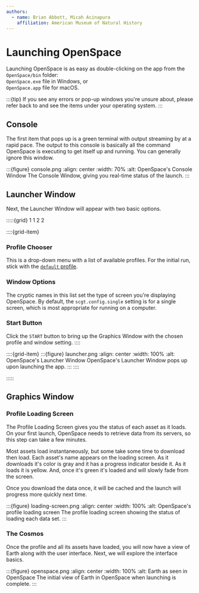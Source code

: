 ```yaml
---
authors:
  - name: Brian Abbott, Micah Acinapura
    affiliation: American Museum of Natural History
---
```



# Launching OpenSpace

Launching OpenSpace is as easy as double-clicking on the app from the `OpenSpace/bin` folder: \
`OpenSpace.exe` file in Windows, or \
`OpenSpace.app` file for macOS.


:::{tip}
If you see any errors or pop-up windows you're unsure about, please refer back to [](../install/index) and see the items under your operating system.
:::


## Console

The first item that pops up is a green terminal with output streaming by at a rapid pace. The output to this console is basically all the command OpenSpace is executing to get itself up and running. You can generally ignore this window.

:::{figure} console.png
:align: center
:width: 70%
:alt: OpenSpace's Console Window
The Console Window, giving you real-time status of the launch.
:::


## Launcher Window

Next, the Launcher Window will appear with two basic options. 

:::::{grid} 1 1 2 2

::::{grid-item}
### Profile Chooser
This is a drop-down menu with a list of available profiles. For the initial run, stick with the [`default` profile](/profiles/default/index).

### Window Options
The cryptic names in this list set the type of screen you're displaying OpenSpace. By default, the `scgt.config.single` setting is for a single screen, which is most appropriate for running on a computer.


### Start Button
Click the `START` button to bring up the Graphics Window with the chosen profile and window setting.
::::


::::{grid-item}
:::{figure} launcher.png
:align: center
:width: 100%
:alt: OpenSpace's Launcher Window
OpenSpace's Launcher Window pops up upon launching the app.
:::
::::

:::::


## Graphics Window

### Profile Loading Screen

The Profile Loading Screen gives you the status of each asset as it loads. On your first launch, OpenSpace needs to retrieve data from its servers, so this step can take a few minutes. 

Most assets load instantaneously, but some take some time to download then load. Each asset's name appears on the loading screen. As it downloads it's color is gray and it has a progress indicator beside it. As it loads it is yellow. And, once it's green it's loaded and will slowly fade from the screen.

Once you download the data once, it will be cached and the launch will progress more quickly next time.

:::{figure} loading-screen.png
:align: center
:width: 100%
:alt: OpenSpace's profile loading screen
The profile loading screen showing the status of loading each data set.
:::


### The Cosmos

Once the profile and all its assets have loaded, you will now have a view of Earth along with the user interface. Next, we will explore the interface basics.

:::{figure} openspace.png
:align: center
:width: 100%
:alt: Earth as seen in OpenSpace
The initial view of Earth in OpenSpace when launching is complete.
:::


